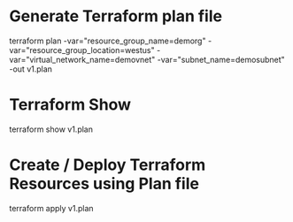 # Generate Terraform plan file

terraform plan -var="resource_group_name=demorg" -var="resource_group_location=westus" -var="virtual_network_name=demovnet" -var="subnet_name=demosubnet"  -out v1.plan


# Terraform Show
terraform show v1.plan

# Create / Deploy Terraform Resources using Plan file
terraform apply v1.plan 